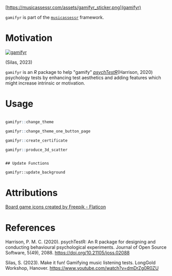 

[https://musicassessr.com/assets/gamifyr_sticker.png](gamifyr)

`gamifyr` is part of the [`musicassessr`](https://sebsilas.github.io/musicassessr/) framework.


# Motivation 

[![gamifyr](https://musicassessr.com/assets/gamifyr_vid.gif)](https://www.youtube.com/watch?v=dmDrZg0R0ZU)

(Silas, 2023)

`gamifyr` is an *R* package to help "gamify" [*psychTestR*](https://pmcharrison.github.io/psychTestR/)(Harrison, 2020) psychology tests by enhancing test aesthetics and adding features which might increase intrinsic or motivation.

# Usage

```r

gamifyr::change_theme

gamifyr::change_theme_one_button_page

gamifyr::create_certificate

gamifyr::produce_3d_scatter

```


```{r}

## Update Functions

gamifyr::update_background

```

# Attributions

<a href="https://www.flaticon.com/free-icons/board-game" title="board game icons">Board game icons created by Freepik - Flaticon</a>


# References

Harrison, P. M. C. (2020). psychTestR: An R package for designing and conducting behavioural psychological experiments. Journal of Open Source Software, 5(49), 2088. https://doi.org/10.21105/joss.02088

Silas, S. (2023). Make it fun! Gamifying music listening tests. LongGold Workshop, Hanover. https://www.youtube.com/watch?v=dmDrZg0R0ZU

